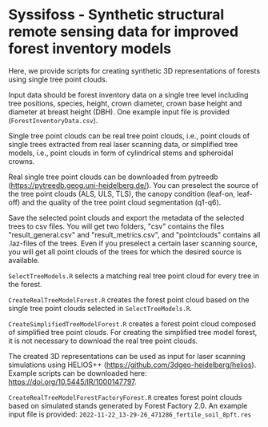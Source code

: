 # Syssifoss - Synthetic structural remote sensing data for improved forest inventory models

Here, we provide scripts for creating synthetic 3D representations of forests using single tree point clouds. 

Input data should be forest inventory data on a single tree level including tree positions, species, height, crown diameter, crown base height and diameter at breast height (DBH). One example input file is provided (`ForestInventoryData.csv`).

Single tree point clouds can be real tree point clouds, i.e., point clouds of single trees extracted from real laser scanning data, or simplified tree models, i.e., point clouds in form of cylindrical stems and spheroidal crowns.

Real single tree point clouds can be downloaded from pytreedb (https://pytreedb.geog.uni-heidelberg.de/). You can preselect the source of the tree point clouds (ALS, ULS, TLS), the canopy condition (leaf-on, leaf-off) and the quality of the tree point cloud segmentation (q1-q6). 

Save the selected point clouds and export the metadata of the selected trees to csv files. You will get two folders, "csv" contains the files "result_general.csv" and "result_metrics.csv", and "pointclouds" contains all .laz-files of the trees. Even if you preselect a certain laser scanning source, you will get all point clouds of the trees for which the desired source is available.

`SelectTreeModels.R` selects a matching real tree point cloud for every tree in the forest. 

`CreateRealTreeModelForest.R` creates the forest point cloud based on the single tree point clouds selected in `SelectTreeModels.R`. 

`CreateSimplifiedTreeModelForest.R` creates a forest point cloud composed of simplified tree point clouds. For creating the simplified tree model forest, it is not necessary to download the real tree point clouds.

The created 3D representations can be used as input for laser scanning simulations using HELIOS++ (https://github.com/3dgeo-heidelberg/helios). Example scripts can be downloaded here: https://doi.org/10.5445/IR/1000147797. 

`CreateRealTreeModelForestFactoryForest.R` creates forest point clouds based on simulated stands generated by Forest Factory 2.0. An example input file is provided: `2022-11-22_13-29-26_471286_fertile_soil_8pft.res`
